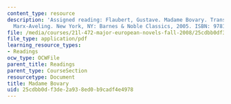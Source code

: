 ```yaml
---
content_type: resource
description: 'Assigned reading: Flaubert, Gustave. Madame Bovary. Translated by Eleanor
  Marx-Aveling. New York, NY: Barnes & Noble Classics, 2005. ISBN: 9781593080525.'
file: /media/courses/21l-472-major-european-novels-fall-2008/25cdbb0df3de2a938ed0b9cadf4e4978_madame_bovary.pdf
file_type: application/pdf
learning_resource_types:
- Readings
ocw_type: OCWFile
parent_title: Readings
parent_type: CourseSection
resourcetype: Document
title: Madame Bovary
uid: 25cdbb0d-f3de-2a93-8ed0-b9cadf4e4978
---
```

